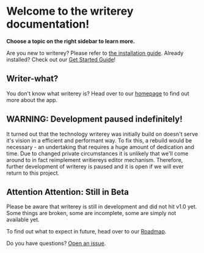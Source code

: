 # Welcome to the writerey documentation!

**Choose a topic on the right sidebar to learn more.**

Are you new to writerey? Please refer to [the installation guide](/en/installation/). Already installed? Check out our [Get Started Guide](/en/get_started/)!

## Writer-what?

You don't know what writerey is? Head over to our [homepage](https://writerey.com) to find out more about the app.

## WARNING: Development paused indefinitely!

It turned out that the technology writerey was initially build on doesn't serve it's vision in a efficient and performant way. To fix this, a rebuild would be necessary - an undertaking that requires a huge amount of dedication and time. Due to changed private circumstances it is unlikely that we'll come around to in fact reimplement writiereys editor mechanism. Therefore, further development of writerey is paused and it is open if we will ever return to this project.

## Attention Attention: Still in Beta

Please be aware that writerey is still in development and did not hit v1.0 yet. Some things are broken, some are incomplete, some are simply not available yet.

To find out what to expect in future, head over to our [Roadmap](./en/roadmap.md).

Do you have questions? [Open an issue](https://github.com/s-blu/writerey/issues).
